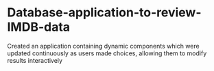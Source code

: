 # Database-application-to-review-IMDB-data
Created an application containing dynamic components which were updated continuously as users made choices, allowing them to modify results interactively
